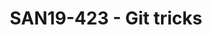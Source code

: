 ---
categories:
- san19
description: Share Git tricks which can make working with Git more efficient
image:
  featured: 'true'
  path: /assets/images/featured-images/san19/SAN19-423.png
session_attendee_num: '49'
session_id: SAN19-423
session_room: Sunset V (Session 1)
session_slot:
  end_time: '2019-09-26 15:50:00'
  start_time: '2019-09-26 15:00:00'
session_speakers:
- speaker_bio: Working in Linaro PMWG since 6 years now.
  speaker_company: Linaro
  speaker_image: /assets/images/speakers/san19/viresh-kumar.jpg
  speaker_location: ''
  speaker_name: Viresh Kumar
  speaker_position: Engineer
  speaker_url: ''
  speaker_username: viresh.kumar
session_track: Linux Kernel
tag: session
tags:
- Training
title: SAN19-423 - Git tricks
---